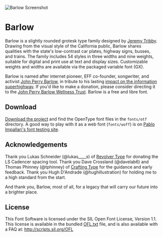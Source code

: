 
![Barlow Screenshot](https://raw.githubusercontent.com/jpt/barlow/master/documentation/barlow.gif)

# Barlow

Barlow is a slightly rounded grotesk type family designed by [Jeremy Tribby](https://tribby.com). Drawing from the visual style of the California public, Barlow shares qualities with the state's low-contrast car plates, highway signs, busses, and trains. The family includes 54 styles in three widths and nine weights, suitable for digital and print use at text and display sizes. Customizable weights and widths are available via the packaged variable font (GX).

Barlow is named after internet pioneer, EFF co-founder, songwriter, and activist [John Perry Barlow](https://en.wikipedia.org/wiki/John_Perry_Barlow), in tribute to his lasting [impact on the information superhighway](https://www.eff.org/cyberspace-independence). If you'd like to make a donation, please consider directing it to the [John Perry Barlow Wellness Trust](https://www.johnperrybarlow-wellnesstrust.com/). Barlow is a free and libre font.

## Download

[Download the project](https://github.com/jpt/barlow/archive/master.zip) and find the OpenType font files in the `fonts/otf` directory. A good way to play with it as a web font (`fonts/woff`) is on [Pablo Impallari's font testing site](http://www.impallari.com/testing/).

## Acknowledgements

Thank you Lukas Schneider (@lukas____s) of [Revolver Type](http://revolvertype.com/tools/cadencer.html) for donating the LS Cadencer spacing tool. Thank you Dave Crossland (@davelab6) and Thomas Phinney (@tphinney) of [Crafting Type](http://craftingtype.com) for the guidance and early feedback. Thank you Hugh D'Andrade (@hughillustration) for holding me to a high standard from the start.

And thank you, Barlow, most of all, for a legacy that will carry our future into a brighter place. 

## License

This Font Software is licensed under the SIL Open Font License, Version 1.1. This license is available in the bundled [OFL.txt](https://github.com/jpt/barlow/blob/master/OFL.txt) file, and is also available with a FAQ at: http://scripts.sil.org/OFL
